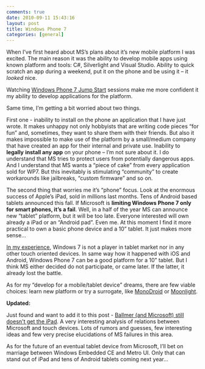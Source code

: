 ```yaml
---
comments: true
date: 2010-09-11 15:43:16
layout: post
title: Windows Phone 7
categories: [general]
---
```


When I’ve first heard about MS’s plans about it’s new mobile platform I was excited. The main reason it was the ability to develop mobile apps using known platform and tools: C#, Silverlight and Visual Studio. Ability to quick scratch an app during a weekend, put it on the phone and be using it – it *looked* nice.

Watching [Windows Phone 7 Jump Start](http://channel9.msdn.com/posts/egibson/Windows-Phone-7-Jump-Start-Session-1-of-12-Introduction/) sessions make me more confident it my ability to develop applications for the platform. 

Same time, I’m getting a bit worried about two things.

First one - inability to install on the phone an application that I have just wrote. It makes unhappy not only hobbyists that are writing code pieces “for fun” and, sometimes, they want to share them with their friends. But also it makes impossible to make use of the platform by a small/medium company that have created an app for their internal and private use. Inability to **legally** **install any app** on your phone – I’m not sure about it. I do understand that MS tries to protect users from potentially dangerous apps. And I understand that MS wants a “piece of cake” from every application sold for WP7. But this inevitably is stimulating “community” to create workarounds like jailbreaks, “custom firmware” and so on.

The second thing that worries me it’s “phone” focus. Look at the enormous success of Apple’s iPad, sold in millions last months. Tens of Android based tablets announced this fall. If Microsoft is **limiting Windows Phone 7 only for smart phones, it’s a fail**. Well, in a half of the year MS can announce new “tablet” platform, but it will be too late. Everyone interested will own already a iPad or an “Android pad”. Even me. At this moment I find it more practical to own a basic phone device and a 10” tablet. It just makes more sense…

[In my experience](/blog/2010/04/14/microsoft-techdays-2010-geneva-day-1/), Windows 7 is not a player in tablet market nor in any other touch oriented devices. In same way how it happened with iOS and Android, Windows Phone 7 can be a good platform for a 10” tablet. But I think MS either decided do not participate, or came later. If the latter, it already lost the battle.

As for my “develop for a mobile/tablet device” dreams, there are few viable choices: learn new platform or try a surrogate, like [MonoDroid](http://www.go-mono.com/monodroid/) or [Moonlight](http://www.mono-project.com/Moonlight).

**Updated:**

Just found and want to add it to this post - [Ballmer (and Microsoft) still doesn't get the iPad](http://arstechnica.com/microsoft/news/2010/07/ballmer-and-microsoft-still-doesnt-get-the-ipad.ars). A very interesting analysis of relations between Microsoft and touch devices. Lots of rumors and guesses, few interesting ideas and few very precise elucidations of MS failures in this area. 

As for the future of an eventual tablet device from Microsoft, I’ll bet on marriage between Windows Embedded CE and Metro UI. Only that can stand out of iPad and tens of Android tablets coming next year...

